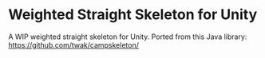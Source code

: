 # Weighted Straight Skeleton for Unity
A WIP weighted straight skeleton for Unity. Ported from this Java library: https://github.com/twak/campskeleton/
